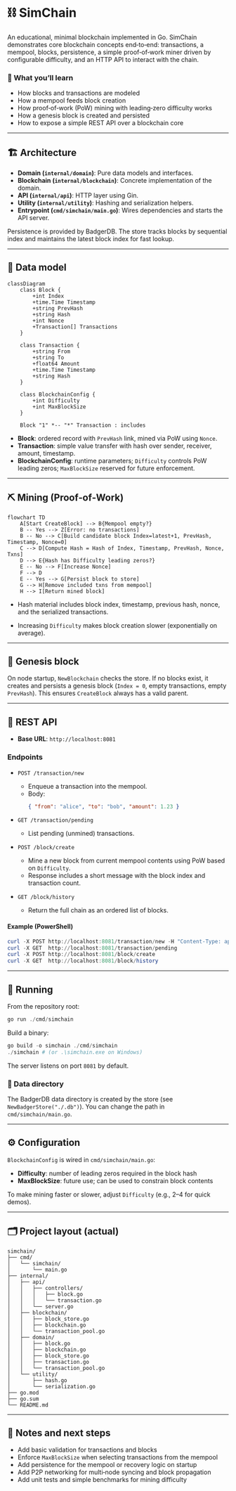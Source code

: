 # ⛓️ SimChain

An educational, minimal blockchain implemented in Go. SimChain demonstrates core blockchain concepts end‑to‑end: transactions, a mempool, blocks, persistence, a simple proof‑of‑work miner driven by configurable difficulty, and an HTTP API to interact with the chain.

### 🎯 What you’ll learn
- How blocks and transactions are modeled
- How a mempool feeds block creation
- How proof‑of‑work (PoW) mining with leading‑zero difficulty works
- How a genesis block is created and persisted
- How to expose a simple REST API over a blockchain core

---

## 🏗️ Architecture

- **Domain (`internal/domain`)**: Pure data models and interfaces.
- **Blockchain (`internal/blockchain`)**: Concrete implementation of the domain.
- **API (`internal/api`)**: HTTP layer using Gin.
- **Utility (`internal/utility`)**: Hashing and serialization helpers.
- **Entrypoint (`cmd/simchain/main.go`)**: Wires dependencies and starts the API server.

Persistence is provided by BadgerDB. The store tracks blocks by sequential index and maintains the latest block index for fast lookup.

---

## 🧩 Data model

```mermaid
classDiagram
    class Block {
        +int Index
        +time.Time Timestamp
        +string PrevHash
        +string Hash
        +int Nonce
        +Transaction[] Transactions
    }

    class Transaction {
        +string From
        +string To
        +float64 Amount
        +time.Time Timestamp
        +string Hash
    }

    class BlockchainConfig {
        +int Difficulty
        +int MaxBlockSize
    }

    Block "1" *-- "*" Transaction : includes
```

- **Block**: ordered record with `PrevHash` link, mined via PoW using `Nonce`.
- **Transaction**: simple value transfer with hash over sender, receiver, amount, timestamp.
- **BlockchainConfig**: runtime parameters; `Difficulty` controls PoW leading zeros; `MaxBlockSize` reserved for future enforcement.

---

## ⛏️ Mining (Proof‑of‑Work)

```mermaid
flowchart TD
    A[Start CreateBlock] --> B{Mempool empty?}
    B -- Yes --> Z[Error: no transactions]
    B -- No --> C[Build candidate block Index=latest+1, PrevHash, Timestamp, Nonce=0]
    C --> D[Compute Hash = Hash of Index, Timestamp, PrevHash, Nonce, Txns]
    D --> E{Hash has Difficulty leading zeros?}
    E -- No --> F[Increase Nonce]
    F --> D
    E -- Yes --> G[Persist block to store]
    G --> H[Remove included txns from mempool]
    H --> I[Return mined block]
```

- Hash material includes block index, timestamp, previous hash, nonce, and the serialized transactions.
  
- Increasing `Difficulty` makes block creation slower (exponentially on average).

---

## 🌱 Genesis block

On node startup, `NewBlockchain` checks the store. If no blocks exist, it creates and persists a genesis block (`Index = 0`, empty transactions, empty `PrevHash`). This ensures `CreateBlock` always has a valid parent.

---

## 🔌 REST API

- **Base URL**: `http://localhost:8081`

### Endpoints
- `POST /transaction/new`
  - Enqueue a transaction into the mempool.
  - Body:
    ```json
    { "from": "alice", "to": "bob", "amount": 1.23 }
    ```

- `GET /transaction/pending`
  - List pending (unmined) transactions.

- `POST /block/create`
  - Mine a new block from current mempool contents using PoW based on `Difficulty`.
  - Response includes a short message with the block index and transaction count.

- `GET /block/history`
  - Return the full chain as an ordered list of blocks.

#### Example (PowerShell)
```powershell
curl -X POST http://localhost:8081/transaction/new -H "Content-Type: application/json" -d '{"from":"alice","to":"bob","amount":2.5}'
curl -X GET  http://localhost:8081/transaction/pending
curl -X POST http://localhost:8081/block/create
curl -X GET  http://localhost:8081/block/history
```

---

## 🚀 Running

From the repository root:
```powershell
go run ./cmd/simchain
```

Build a binary:
```powershell
go build -o simchain ./cmd/simchain
./simchain # (or .\simchain.exe on Windows)
```

The server listens on port `8081` by default.

### 💾 Data directory
The BadgerDB data directory is created by the store (see `NewBadgerStore("./.db")`). You can change the path in `cmd/simchain/main.go`.

---

## ⚙️ Configuration

`BlockchainConfig` is wired in `cmd/simchain/main.go`:
- **Difficulty**: number of leading zeros required in the block hash
- **MaxBlockSize**: future use; can be used to constrain block contents

To make mining faster or slower, adjust `Difficulty` (e.g., 2–4 for quick demos).

---

## 🗂️ Project layout (actual)

```
simchain/
├── cmd/
│   └── simchain/
│       └── main.go
├── internal/
│   ├── api/
│   │   ├── controllers/
│   │   │   ├── block.go
│   │   │   └── transaction.go
│   │   └── server.go
│   ├── blockchain/
│   │   ├── block_store.go
│   │   ├── blockchain.go
│   │   └── transaction_pool.go
│   ├── domain/
│   │   ├── block.go
│   │   ├── blockchain.go
│   │   ├── block_store.go
│   │   ├── transaction.go
│   │   └── transaction_pool.go
│   └── utility/
│       ├── hash.go
│       └── serialization.go
├── go.mod
├── go.sum
└── README.md
```

---

## 🧭 Notes and next steps
- Add basic validation for transactions and blocks
- Enforce `MaxBlockSize` when selecting transactions from the mempool
- Add persistence for the mempool or recovery logic on startup
- Add P2P networking for multi‑node syncing and block propagation
- Add unit tests and simple benchmarks for mining difficulty
